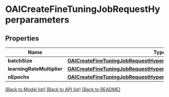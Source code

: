 # OAICreateFineTuningJobRequestHyperparameters

## Properties
Name | Type | Description | Notes
------------ | ------------- | ------------- | -------------
**batchSize** | [**OAICreateFineTuningJobRequestHyperparametersBatchSize***](OAICreateFineTuningJobRequestHyperparametersBatchSize.md) |  | [optional] 
**learningRateMultiplier** | [**OAICreateFineTuningJobRequestHyperparametersLearningRateMultiplier***](OAICreateFineTuningJobRequestHyperparametersLearningRateMultiplier.md) |  | [optional] 
**nEpochs** | [**OAICreateFineTuningJobRequestHyperparametersNEpochs***](OAICreateFineTuningJobRequestHyperparametersNEpochs.md) |  | [optional] 

[[Back to Model list]](../README.md#documentation-for-models) [[Back to API list]](../README.md#documentation-for-api-endpoints) [[Back to README]](../README.md)


